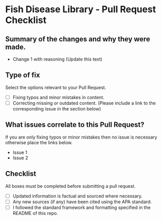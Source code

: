 # Fish Disease Library - Pull Request Checklist

## Summary of the changes and why they were made.

- Change 1 with reasoning (Update this text)

## Type of fix

Select the options relevant to your Pull Request.

- [ ] Fixing typos and minor mistakes in content.
- [ ] Correcting missing or outdated content. (Please include a link to the corresponding issue in the section below)

## What issues correlate to this Pull Request?

If you are only fixing typos or minor mistakes then no issue is necessary otherwise place the links below.

- Issue 1
- Issue 2

## Checklist

All boxes must be completed before submitting a pull request.

- [ ] Updated information is factual and sourced where necessary.
- [ ] Any new sources (if any) have been cited using the APA standard.
- [ ] I followed the standard framework and formatting specified in the README of this repo.
